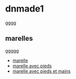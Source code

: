 # dnmade1
gggg
## marelles
ggggg
*  [marelle](./marelle.html)
*  [marelle avec pieds](./marelle_pieds.html)
*  [marelle avec pieds et mains](./marelle_pieds-mains.html)


